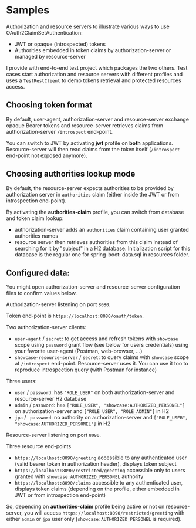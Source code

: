# Samples
Authorization and resource servers to illustrate various ways to use OAuth2ClaimSetAuthentication:
 * JWT or opaque (introspected) tokens
 * Authorities embedded in token claims by authorization-server or managed by resource-server
 
I provide with end-to-end test project which packages the two others.
Test cases start authorization and resource servers with different profiles and uses a `TestRestClient` to demo tokens retrieval and protected resources access.
 
## Choosing token format
By default, user-agent, authorization-server and resource-server exchange opaque Bearer tokens
and resource-server retrieves claims from authorization-server `/introspect` end-point.

You can switch to JWT by activating **jwt** profile on **both** applications.
Resource-server will then read claims from the token itself (`/introspect` end-point not exposed anymore).

## Choosing authorities lookup mode
By default, the resource-server expects authorities to be provided by authorization server in `authorities` claim
(either inside the JWT or from introspection end-point).

By activating the **authorities-claim** profile, you can switch from database and token claim lookup: 
* authorization-server adds an `authorities` claim containing user granted authorities names
* resource server then retrieves authorities from this claim instead of searching for it by "subject" in a H2 database.
Initialization script for this database is the regular one for spring-boot: data.sql in resources folder.

## Configured data:
You might open authorization-server and resource-server configuration files to confirm values below.

Authorization-server listening on port `8080`.

Token end-point is `https://localhost:8080/oauth/token`.

Two authorization-server clients:
 * `user-agent` / `secret`: to get access and refresh tokens with `showcase` scope using `password` grant flow (see below for users credentials)
   using your favorite user-agent (Postman, web-browser, ...)
 * `showcase-resource-server` / `secret`: to query claims with `showcase` scope at `/introspect` end-point. Resource-server uses it.
   You can use it too to reproduce introspection query (with Postman for instance)

Three users:
 * `user` / `password`: has `"ROLE_USER"` on both authorization-server and resource-server H2 database
 * `admin` / `password`: has `["ROLE_USER", "showcase:AUTHORIZED_PERSONEL"]` on authorization-server and `["ROLE_USER", "ROLE_ADMIN"]` in H2
 * `jpa` / ` password`: no authority on authorization-server and `["ROLE_USER", "showcase:AUTHORIZED_PERSONEL"]` in H2

Resource-server listening on port `8090`.

Three resource end-points
 * `https://localhost:8090/greeting` accessible to any authenticated user (valid bearer token in authorization header), displays token subject
 * `https://localhost:8090/restricted/greeting` accessible only to users granted with `showcase:AUTHORIZED_PERSONEL` authority
 * `https://localhost:8090/claims` accessible to any authenticated user, displays token claims 
   (depending on the profile, either embedded in JWT or from introspection end-point)
 
So, depending on **authorities-claim** profile being active or not on resource-server, you will access `https://localhost:8090/restricted/greeting`
with either `admin` or `jpa` user only (`showcase:AUTHORIZED_PERSONEL` is required).
   